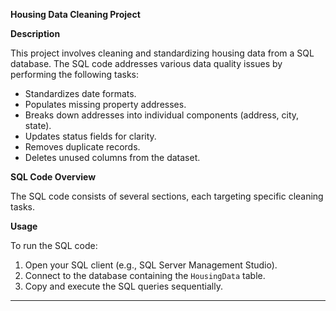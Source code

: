 **Housing Data Cleaning Project**

**Description**

This project involves cleaning and standardizing housing data from a SQL database. The SQL code addresses various data quality issues by performing the following tasks:

- Standardizes date formats.
- Populates missing property addresses.
- Breaks down addresses into individual components (address, city, state).
- Updates status fields for clarity.
- Removes duplicate records.
- Deletes unused columns from the dataset.

**SQL Code Overview**

The SQL code consists of several sections, each targeting specific cleaning tasks. 

**Usage**

To run the SQL code:
1. Open your SQL client (e.g., SQL Server Management Studio).
2. Connect to the database containing the `HousingData` table.
3. Copy and execute the SQL queries sequentially.

---
